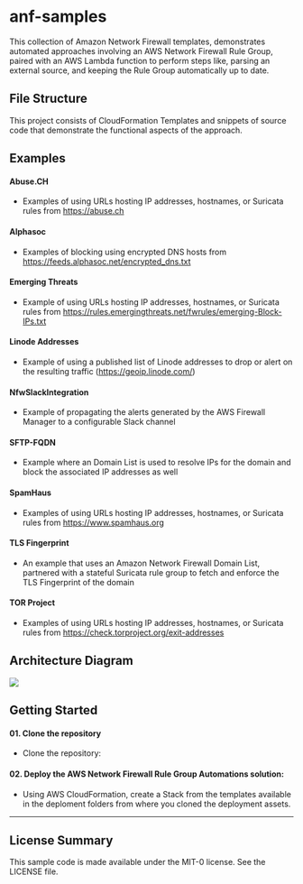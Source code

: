 # anf-samples
This collection of Amazon Network Firewall templates, demonstrates automated approaches involving an AWS Network Firewall Rule Group, paired with an AWS Lambda function to perform steps like, parsing an external source, and keeping the Rule Group automatically up to date.
  
## File Structure
This project consists of CloudFormation Templates and snippets of source code that demonstrate the functional aspects of the approach.

## Examples

#### Abuse.CH
* Examples of using URLs hosting IP addresses, hostnames, or Suricata rules from https://abuse.ch

#### Alphasoc
* Examples of blocking using encrypted DNS hosts from https://feeds.alphasoc.net/encrypted_dns.txt

#### Emerging Threats
* Example of using URLs hosting IP addresses, hostnames, or Suricata rules from https://rules.emergingthreats.net/fwrules/emerging-Block-IPs.txt

#### Linode Addresses
* Example of using a published list of Linode addresses to drop or alert on the resulting traffic (https://geoip.linode.com/)

#### NfwSlackIntegration
* Example of propagating the alerts generated by the AWS Firewall Manager to a configurable Slack channel

#### SFTP-FQDN
* Example where an Domain List is used to resolve IPs for the domain and block the associated IP addresses as well

#### SpamHaus
* Examples of using URLs hosting IP addresses, hostnames, or Suricata rules from https://www.spamhaus.org

#### TLS Fingerprint
* An example that uses an Amazon Network Firewall Domain List, partnered with a stateful Suricata rule group to fetch and enforce the TLS Fingerprint of the domain

#### TOR Project
* Examples of using URLs hosting IP addresses, hostnames, or Suricata rules from https://check.torproject.org/exit-addresses

## Architecture Diagram
<img src=/ANFSamplesOverview.png>

## Getting Started

#### 01. Clone the repository
* Clone the repository:

#### 02. Deploy the AWS Network Firewall Rule Group Automations solution:
* Using AWS CloudFormation, create a Stack from the templates available in the deploment folders from where you cloned the deployment assets.

***

## License Summary

This sample code is made available under the MIT-0 license. See the LICENSE file.